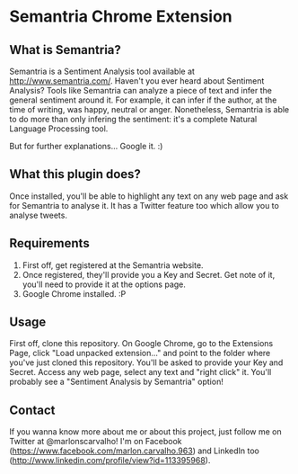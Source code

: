 Semantria Chrome Extension
==========================

What is Semantria? 
-----------------
Semantria is a Sentiment Analysis tool available at http://www.semantria.com/. Haven't you ever heard about Sentiment Analysis? Tools like Semantria can analyze a piece of text and infer the general sentiment around it. For example, it can infer if the author, at the time of writing, was happy, neutral or anger. Nonetheless, Semantria is able to do more than only infering the sentiment: it's a complete Natural Language Processing tool.

But for further explanations... Google it. :)

What this plugin does?
-----------------
Once installed, you'll be able to highlight any text on any web page and ask for Semantria to analyse it. It has a Twitter feature too which allow you to analyse tweets.

Requirements
-------------
1. First off, get registered at the Semantria website. 
2. Once registered, they'll provide you a Key and Secret. Get note of it, you'll need to provide it at the options page.
3. Google Chrome installed. :P

Usage
------
First off, clone this repository. On Google Chrome, go to the Extensions Page, click "Load unpacked extension..." and point to the folder where you've just cloned this repository. You'll be asked to provide your Key and Secret. Access any web page, select any text and "right click" it. You'll probably see a "Sentiment Analysis by Semantria" option!

Contact
---------
If you wanna know more about me or about this project, just follow me on Twitter at @marlonscarvalho! I'm on Facebook (https://www.facebook.com/marlon.carvalho.963) and LinkedIn too (http://www.linkedin.com/profile/view?id=113395968).

